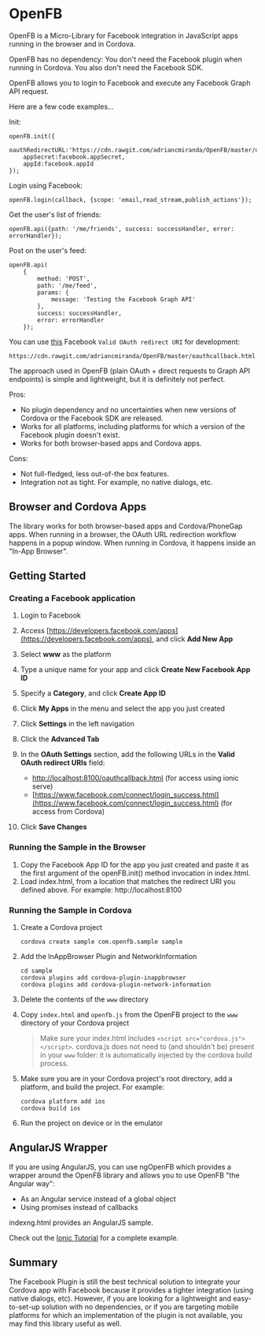 # OpenFB

OpenFB is a Micro-Library for Facebook integration in JavaScript apps running in the browser and in Cordova.

OpenFB has no dependency: You don't need the Facebook plugin when running in Cordova. You also don't need the Facebook SDK.

OpenFB allows you to login to Facebook and execute any Facebook Graph API request.

Here are a few code examples...

Init:

```
openFB.init({
	oauthRedirectURL:'https://cdn.rawgit.com/adriancmiranda/OpenFB/master/oauthcallback.html',
	appSecret:facebook.appSecret,
	appId:facebook.appId
});
```

Login using Facebook:

```
openFB.login(callback, {scope: 'email,read_stream,publish_actions'});
```

Get the user's list of friends:

```
openFB.api({path: '/me/friends', success: successHandler, error: errorHandler});
```

Post on the user's feed:

```
openFB.api(
    {
        method: 'POST',
        path: '/me/feed',
        params: {
            message: 'Testing the Facebook Graph API'
        },
        success: successHandler,
        error: errorHandler
    });
```    

You can use [this](https://cdn.rawgit.com/adriancmiranda/OpenFB/master/oauthcallback.html) Facebook `Valid OAuth redirect URI` for development:

```
https://cdn.rawgit.com/adriancmiranda/OpenFB/master/oauthcallback.html
```

The approach used in OpenFB (plain OAuth + direct requests to Graph API endpoints) is simple and lightweight, but it is definitely not perfect.

Pros:
- No plugin dependency and no uncertainties when new versions of Cordova or the Facebook SDK are released.
- Works for all platforms, including platforms for which a version of the Facebook plugin doesn't exist. 
- Works for both browser-based apps and Cordova apps.

Cons:
- Not full-fledged, less out-of-the box features.
- Integration not as tight. For example, no native dialogs, etc.

## Browser and Cordova Apps
The library works for both browser-based apps and Cordova/PhoneGap apps. When running in a browser, the OAuth URL redirection workflow happens in a popup window. When running in Cordova, it happens inside an "In-App Browser".

## Getting Started

### Creating a Facebook application

1. Login to Facebook

1. Access [https://developers.facebook.com/apps](https://developers.facebook.com/apps), and click **Add New App**

1. Select **www** as the platform

1. Type a unique name for your app and click **Create New Facebook App ID** 

1. Specify a **Category**, and click **Create App ID**

1. Click **My Apps** in the menu and select the app you just created 

1. Click **Settings** in the left navigation

1. Click the **Advanced Tab**

1. In the **OAuth Settings** section, add the following URLs in the **Valid OAuth redirect URIs** field:
    - [http://localhost:8100/oauthcallback.html](http://localhost:8100/oauthcallback.html) (for access using ionic serve)
    - [https://www.facebook.com/connect/login_success.html](https://www.facebook.com/connect/login_success.html) (for access from Cordova)

1. Click **Save Changes**  

### Running the Sample in the Browser

1. Copy the Facebook App ID for the app you just created and paste it as the first argument of the openFB.init() method invocation in index.html.
1. Load index.html, from a location that matches the redirect URI you defined above. For example: http://localhost:8100

### Running the Sample in Cordova

1. Create a Cordova project

    ```
    cordova create sample com.openfb.sample sample
    ```

1. Add the InAppBrowser Plugin and NetworkInformation

    ```
    cd sample
    cordova plugins add cordova-plugin-inappbrowser
    cordova plugins add cordova-plugin-network-information
    ```

1. Delete the contents of the ```www``` directory 
1. Copy ```index.html``` and ```openfb.js``` from the OpenFB project to the ```www``` directory of your Cordova project

    > Make sure your index.html includes ```<script src="cordova.js"></script>```. cordova.js does not need to (and shouldn't be) present in your ```www``` folder: it is automatically injected by the cordova build process.

1. Make sure you are in your Cordova project's root directory, add a platform, and build the project. For example: 

    ```
    cordova platform add ios
    cordova build ios
    ```
    
1. Run the project on device or in the emulator    


## AngularJS Wrapper

If you are using AngularJS, you can use ngOpenFB which provides a wrapper around the OpenFB library and allows you to use OpenFB "the Angular way":
- As an Angular service instead of a global object
- Using promises instead of callbacks
 
indexng.html provides an AngularJS sample. 

Check out the [Ionic Tutorial](https://ccoenraets.github.io/ionic-tutorial/) for a complete example.

## Summary

The Facebook Plugin is still the best technical solution to integrate your Cordova app with Facebook because it provides a tighter integration (using native dialogs, etc). However, if you are looking for a lightweight and easy-to-set-up solution with no dependencies, or if you are targeting mobile platforms for which an implementation of the plugin is not available, you may find this library useful as well.

